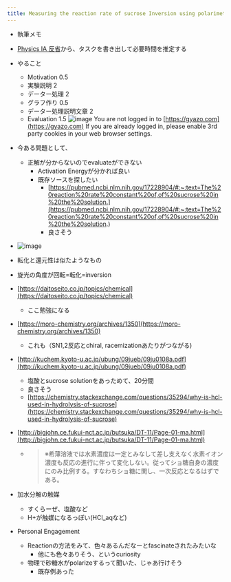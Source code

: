 ```yaml
---
title: Measuring the reaction rate of sucrose Inversion using polarimeter
---
```


* 執筆メモ

* [Physics IA 反省](Physics%20IA%20%E5%8F%8D%E7%9C%81.md)から、タスクを書き出して必要時間を推定する

* やること
  
  * Motivation 0.5
  * 実験説明 2
  * データー処理 2
  * グラフ作り 0.5
  * データー処理説明文章 2
  * Evaluation 1.5
    ![image](https://gyazo.com/7cce239e16618d764fb12657f497d870/thumb/1000)
    You are not logged in to [https://gyazo.com](https://gyazo.com)
    If you are already logged in, please enable 3rd party cookies in your web browser settings.
* 今ある問題として、
  
  * 正解が分からないのでevaluateができない
    * Activation Energyが分かれば良い
    * 既存ソースを探したい
      * [https://pubmed.ncbi.nlm.nih.gov/17228904/#:~:text=The%20reaction%20rate%20constant%20of,of%20sucrose%20in%20the%20solution.](https://pubmed.ncbi.nlm.nih.gov/17228904/#:~:text=The%20reaction%20rate%20constant%20of,of%20sucrose%20in%20the%20solution.)
      * 良さそう
* ![image](https://d12rf6ppj1532r.cloudfront.net/images/k/0/sci_che/6_2_13_2/k_sci_che_6_2_13_2_image01.png)

* 転化と還元性は似たようなもの

* 旋光の角度が回転=転化=inversion

* [https://daitoseito.co.jp/topics/chemical](https://daitoseito.co.jp/topics/chemical)
  
  * ここ勉強になる
* [https://moro-chemistry.org/archives/1350](https://moro-chemistry.org/archives/1350)
  
  * これも（SN1,2反応とchiral, racemizationあたりがつながる)
* [http://kuchem.kyoto-u.ac.jp/ubung/09jueb/09ju0108a.pdf](http://kuchem.kyoto-u.ac.jp/ubung/09jueb/09ju0108a.pdf)
  
  * 塩酸とsucrose solutionをあっためて、20分間
  * 良さそう
  * [https://chemistry.stackexchange.com/questions/35294/why-is-hcl-used-in-hydrolysis-of-sucrose](https://chemistry.stackexchange.com/questions/35294/why-is-hcl-used-in-hydrolysis-of-sucrose)
* [http://bigjohn.ce.fukui-nct.ac.jp/butsuka/DT-11/Page-01-ma.html](http://bigjohn.ce.fukui-nct.ac.jp/butsuka/DT-11/Page-01-ma.html)
  
  * 
     > 
     > ※希薄溶液では水素濃度は一定とみなして差し支えなく水素イオン濃度も反応の進行に伴って変化しない。従ってショ糖自身の濃度にのみ比例する。すなわちショ糖に関し、一次反応となるはずである。

* 加水分解の触媒
  
  * すくらーぜ、塩酸など
  * H+が触媒になるっぽい(HCl_aqなど)
* Personal Engagement
  
  * Reactionの方法をみて、色々あるんだなーとfascinateされたみたいな
    * 他にも色々ありそう、というcuriosity
  * 物理で砂糖水がpolarizeするって聞いた、じゃあ行けそう
    * 既存例あった
